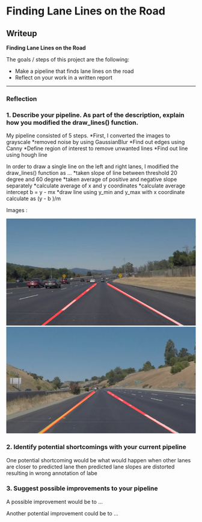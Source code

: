 # **Finding Lane Lines on the Road** 

## Writeup

**Finding Lane Lines on the Road**

The goals / steps of this project are the following:
* Make a pipeline that finds lane lines on the road
* Reflect on your work in a written report


[//]: # (Image References)

[image1]: test_images_output/solidWhiteCurve.jpg
[image2]: test_images_output/solidYellowCurve2.jpg

---

### Reflection

### 1. Describe your pipeline. As part of the description, explain how you modified the draw_lines() function.

My pipeline consisted of 5 steps. 
*First, I converted the images to grayscale 
*removed noise by using GaussianBlur
*Find out edges using Canny 
*Define region of interest to remove unwanted lines
*Find out line using hough line

In order to draw a single line on the left and right lanes, I modified the draw_lines() function as ...
*taken slope of line between threshold 20 degree and 60 degree 
*taken average of positive and negative slope separately
*calculate average of x and y coordinates
*calculate average intercept b = y - mx
*draw line using y_min and y_max with x coordinate calculate as (y - b )/m


Images : 

![alt text][image1]
![alt text][image2]


### 2. Identify potential shortcomings with your current pipeline


One potential shortcoming would be what would happen when other lanes are closer to predicted lane 
then predicted lane slopes are distorted resulting in wrong annotation of labe



### 3. Suggest possible improvements to your pipeline

A possible improvement would be to ...

Another potential improvement could be to ...
